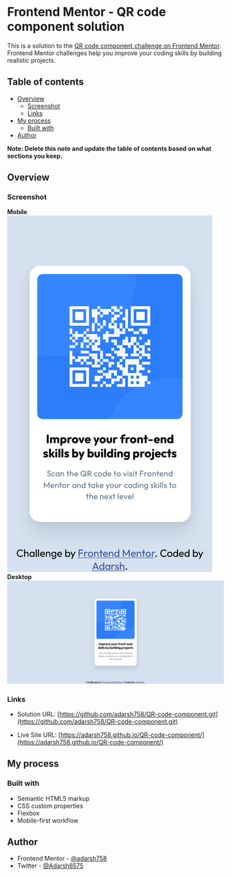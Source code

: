 # Frontend Mentor - QR code component solution

This is a solution to the [QR code component challenge on Frontend Mentor](https://www.frontendmentor.io/challenges/qr-code-component-iux_sIO_H). Frontend Mentor challenges help you improve your coding skills by building realistic projects.

## Table of contents

- [Overview](#overview)
  - [Screenshot](#screenshot)
  - [Links](#links)
- [My process](#my-process)
  - [Built with](#built-with)
- [Author](#author)

**Note: Delete this note and update the table of contents based on what sections you keep.**

## Overview

### Screenshot

**Mobile**
![Mobile](./images/qr-code-mobile.png)
**Desktop**
![Desktop](./images/qr-code-desktop.png)

### Links

- Solution URL: [https://github.com/adarsh758/QR-code-component.git](https://github.com/adarsh758/QR-code-component.git)

- Live Site URL: [https://adarsh758.github.io/QR-code-component/](https://adarsh758.github.io/QR-code-component/)

## My process

### Built with

- Semantic HTML5 markup
- CSS custom properties
- Flexbox
- Mobile-first workflow

## Author

- Frontend Mentor - [@adarsh758](https://www.frontendmentor.io/profile/adarsh758)
- Twitter - [@Adarsh6575](https://www.twitter.com/Adarsh6575)
